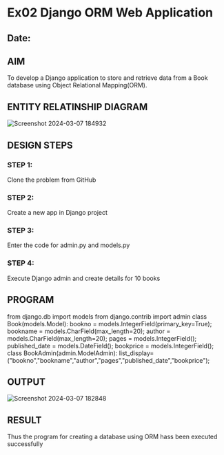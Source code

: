 # Ex02 Django ORM Web Application
## Date: 

## AIM
To develop a Django application to store and retrieve data from a Book database using Object Relational Mapping(ORM).

## ENTITY RELATINSHIP DIAGRAM

![Screenshot 2024-03-07 184932](https://github.com/tharunkumaran2006/ORM/assets/151625188/876939c4-9e42-4244-ade6-5ae8c187c3e0)


## DESIGN STEPS

### STEP 1:
Clone the problem from GitHub

### STEP 2:
Create a new app in Django project

### STEP 3:
Enter the code for admin.py and models.py

### STEP 4:
Execute Django admin and create details for 10 books

## PROGRAM
from django.db import models
from django.contrib import admin
class Book(models.Model):
	bookno         = models.IntegerField(primary_key=True);
	bookname       = models.CharField(max_length=20);
	author         = models.CharField(max_length=20);
	pages          = models.IntegerField();
	published_date = models.DateField();
	bookprice      = models.IntegerField();
class BookAdmin(admin.ModelAdmin):
	list_display=("bookno","bookname","author","pages","published_date","bookprice");

## OUTPUT
![Screenshot 2024-03-07 182848](https://github.com/tharunkumaran2006/ORM/assets/151625188/fd7e3d80-d590-4095-af76-33bfbfe9c97c)


## RESULT
Thus the program for creating a database using ORM hass been executed successfully
